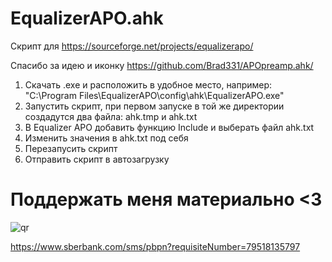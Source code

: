 # EqualizerAPO.ahk
Скрипт для https://sourceforge.net/projects/equalizerapo/

Спасибо за идею и иконку https://github.com/Brad331/APOpreamp.ahk/
1. Скачать .exe и расположить в удобное место, например: "C:\Program Files\EqualizerAPO\config\ahk\EqualizerAPO.exe"
2. Запустить скрипт, при первом запуске в той же директории  создадутся два файла: ahk.tmp и ahk.txt
3. В Equalizer APO добавить функцию Include и выберать файл ahk.txt
4. Изменить значения в ahk.txt под себя
5. Перезапусить скрипт
6. Отправить скрипт в автозагрузку

# Поддержать меня материально <3
![qr](https://github.com/user-attachments/assets/5ae2c744-718e-4046-9ba7-a583f7b7abba)

https://www.sberbank.com/sms/pbpn?requisiteNumber=79518135797
